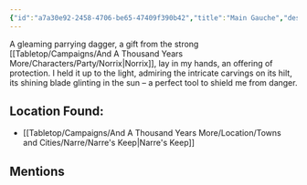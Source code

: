 ```yaml
---
{"id":"a7a30e92-2458-4706-be65-47409f390b42","title":"Main Gauche","description":"A gleaming parrying dagger, a gift from the strong Norrix, lay in my hands, an offering of protection.","isInCurrentInventory":true,"isProscribed":false,"amountHeld":1,"causeOfConsumption":"null","publish":true,"date_created":"Sunday, March 5th 2023, 6:40:16 pm","date_modified":"Friday, April 19th 2024, 6:22:25 pm","cssclasses":["mado-heading"],"path":"Tabletop/Campaigns/And A Thousand Years More/Inventory/Equipment/Main Gauche.md","permalink":"/tabletop/campaigns/and-a-thousand-years-more/inventory/equipment/main-gauche/","PassFrontmatter":true}
---
```



A gleaming parrying dagger, a gift from the strong [[Tabletop/Campaigns/And A Thousand Years More/Characters/Party/Norrix\|Norrix]], lay in my hands, an offering of protection. I held it up to the light, admiring the intricate carvings on its hilt, its shining blade glinting in the sun – a perfect tool to shield me from danger.

## Location Found:

- [[Tabletop/Campaigns/And A Thousand Years More/Location/Towns and Cities/Narre/Narre's Keep\|Narre's Keep]]

## Mentions


